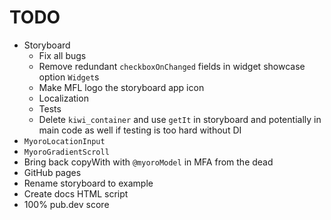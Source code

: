 # TODO

- Storyboard
  - Fix all bugs
  - Remove redundant `checkboxOnChanged` fields in widget showcase option `Widget`s
  - Make MFL logo the storyboard app icon
  - Localization
  - Tests
  - Delete `kiwi_container` and use `getIt` in storyboard and potentially in main code as well if testing is too hard without DI
- `MyoroLocationInput`
- `MyoroGradientScroll`
- Bring back copyWith with `@myoroModel` in MFA from the dead
- GitHub pages
- Rename storyboard to example
- Create docs HTML script
- 100% pub.dev score
